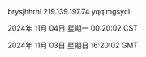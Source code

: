 brysjhhrhl 219.139.197.74 yqqlmgsycl

2024年 11月 04日 星期一 00:20:02 CST

2024年 11月 03日 星期日 16:20:02 GMT
